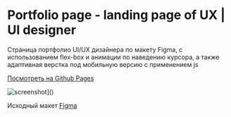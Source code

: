 # Portfolio page - landing page of UX | UI designer #

Cтраница портфолио UI/UX дизайнера по макету Figma, с использованием flex-box и анимации по наведению курсора, а также адаптивная верстка под мобильную версию с применением js 

[Посмотреть на Github Pages](https://anastasia-andrushkevich.github.io/Portfolio_designer/)

![screenshot](.image/screenshot_page)]()

Исходный макет [Figma](https://www.figma.com/file/5D9pDuLtS042hzaoN69Kd7/Free--Landing--Page-Template?node-id=254%3A515&t=cJnyaIxqMKDdCB9c-0)